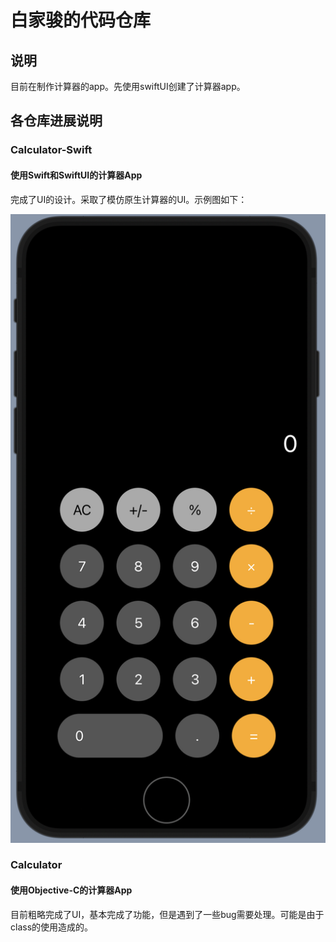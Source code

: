 # 白家骏的代码仓库

## 说明

目前在制作计算器的app。先使用swiftUI创建了计算器app。

## 各仓库进展说明

### Calculator-Swift

#### 使用Swift和SwiftUI的计算器App

完成了UI的设计。采取了模仿原生计算器的UI。示例图如下：

![Aaron Swartz](https://raw.githubusercontent.com/chunchunni/ByteDanceSummerCamp/main/Team3/白家骏/Calculator-Swift/Demo/home.png)

### Calculator

#### 使用Objective-C的计算器App

目前粗略完成了UI，基本完成了功能，但是遇到了一些bug需要处理。可能是由于class的使用造成的。